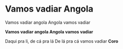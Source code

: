 # Vamos vadiar Angola

Vamos vadiar angola
Angola vamos vadiar

**Vamos vadiar angola
Angola vamos vadiar**

Daqui  pra li, de cá pra lá
De lá pra cá  vamos vadiar
**Coro**

[1]: https://www.youtube.com/watch?v=OKZ4fTzwk88
